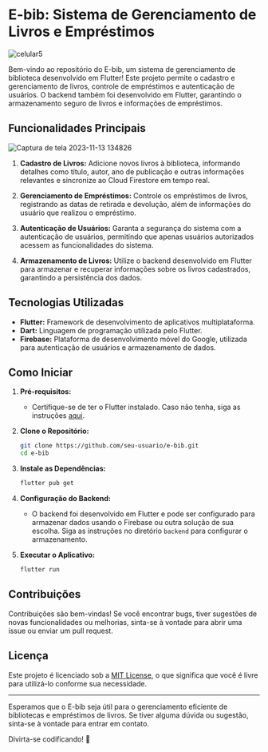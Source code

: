 

# E-bib: Sistema de Gerenciamento de Livros e Empréstimos
![celular5](https://github.com/LenonSampaio/E-BIB/assets/46564907/7f6b379f-b6ae-4122-af7a-939b7dbe6c51)

Bem-vindo ao repositório do E-bib, um sistema de gerenciamento de biblioteca desenvolvido em Flutter! Este projeto permite o cadastro e gerenciamento de livros, controle de empréstimos e autenticação de usuários. O backend também foi desenvolvido em Flutter, garantindo o armazenamento seguro de livros e informações de empréstimos.

## Funcionalidades Principais
![Captura de tela 2023-11-13 134826](https://github.com/LenonSampaio/E-BIB/assets/46564907/28e859da-dbbf-41ef-abf9-32325d9e1d75)
1. **Cadastro de Livros:** Adicione novos livros à biblioteca, informando detalhes como título, autor, ano de publicação e outras informações relevantes e sincronize ao Cloud Firestore em tempo real.

2. **Gerenciamento de Empréstimos:** Controle os empréstimos de livros, registrando as datas de retirada e devolução, além de informações do usuário que realizou o empréstimo.

3. **Autenticação de Usuários:** Garanta a segurança do sistema com a autenticação de usuários, permitindo que apenas usuários autorizados acessem as funcionalidades do sistema.

4. **Armazenamento de Livros:** Utilize o backend desenvolvido em Flutter para armazenar e recuperar informações sobre os livros cadastrados, garantindo a persistência dos dados.

## Tecnologias Utilizadas

- **Flutter:** Framework de desenvolvimento de aplicativos multiplataforma.
- **Dart:** Linguagem de programação utilizada pelo Flutter.
- **Firebase:** Plataforma de desenvolvimento móvel do Google, utilizada para autenticação de usuários e armazenamento de dados.

## Como Iniciar

1. **Pré-requisitos:**
   - Certifique-se de ter o Flutter instalado. Caso não tenha, siga as instruções [aqui](https://flutter.dev/docs/get-started/install).

2. **Clone o Repositório:**
   ```bash
   git clone https://github.com/seu-usuario/e-bib.git
   cd e-bib
   ```

3. **Instale as Dependências:**
   ```bash
   flutter pub get
   ```

4. **Configuração do Backend:**
   - O backend foi desenvolvido em Flutter e pode ser configurado para armazenar dados usando o Firebase ou outra solução de sua escolha. Siga as instruções no diretório `backend` para configurar o armazenamento.

5. **Executar o Aplicativo:**
   ```bash
   flutter run
   ```

## Contribuições

Contribuições são bem-vindas! Se você encontrar bugs, tiver sugestões de novas funcionalidades ou melhorias, sinta-se à vontade para abrir uma issue ou enviar um pull request.

## Licença

Este projeto é licenciado sob a [MIT License](LICENSE), o que significa que você é livre para utilizá-lo conforme sua necessidade.

---

Esperamos que o E-bib seja útil para o gerenciamento eficiente de bibliotecas e empréstimos de livros. Se tiver alguma dúvida ou sugestão, sinta-se à vontade para entrar em contato.

Divirta-se codificando! 🚀
